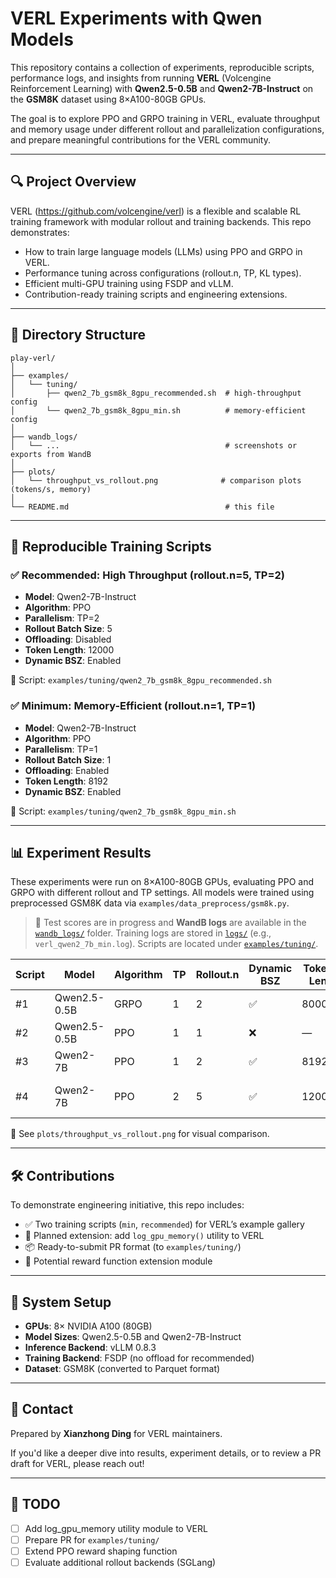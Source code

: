 
# VERL Experiments with Qwen Models

This repository contains a collection of experiments, reproducible scripts, performance logs, and insights from running **VERL** (Volcengine Reinforcement Learning) with **Qwen2.5-0.5B** and **Qwen2-7B-Instruct** on the **GSM8K** dataset using 8×A100-80GB GPUs.

The goal is to explore PPO and GRPO training in VERL, evaluate throughput and memory usage under different rollout and parallelization configurations, and prepare meaningful contributions for the VERL community.

---

## 🔍 Project Overview

VERL (https://github.com/volcengine/verl) is a flexible and scalable RL training framework with modular rollout and training backends. This repo demonstrates:

- How to train large language models (LLMs) using PPO and GRPO in VERL.
- Performance tuning across configurations (rollout.n, TP, KL types).
- Efficient multi-GPU training using FSDP and vLLM.
- Contribution-ready training scripts and engineering extensions.

---

## 📁 Directory Structure

```
play-verl/
│
├── examples/
│   └── tuning/
│       ├── qwen2_7b_gsm8k_8gpu_recommended.sh  # high-throughput config
│       └── qwen2_7b_gsm8k_8gpu_min.sh          # memory-efficient config
│
├── wandb_logs/
│   └── ...                                     # screenshots or exports from WandB
│
├── plots/
│   └── throughput_vs_rollout.png              # comparison plots (tokens/s, memory)
│
└── README.md                                   # this file
```

---

## 🚀 Reproducible Training Scripts

### ✅ Recommended: High Throughput (rollout.n=5, TP=2)
- **Model**: Qwen2-7B-Instruct
- **Algorithm**: PPO
- **Parallelism**: TP=2
- **Rollout Batch Size**: 5
- **Offloading**: Disabled
- **Token Length**: 12000
- **Dynamic BSZ**: Enabled

📄 Script: `examples/tuning/qwen2_7b_gsm8k_8gpu_recommended.sh`

### ✅ Minimum: Memory-Efficient (rollout.n=1, TP=1)
- **Model**: Qwen2-7B-Instruct
- **Algorithm**: PPO
- **Parallelism**: TP=1
- **Rollout Batch Size**: 1
- **Offloading**: Enabled
- **Token Length**: 8192
- **Dynamic BSZ**: Enabled

📄 Script: `examples/tuning/qwen2_7b_gsm8k_8gpu_min.sh`

---

## 📊 Experiment Results
These experiments were run on 8×A100-80GB GPUs, evaluating PPO and GRPO with different rollout and TP settings. All models were trained using preprocessed GSM8K data via `examples/data_preprocess/gsm8k.py`.

> 📝 Test scores are in progress and **WandB logs** are available in the [`wandb_logs/`](wandb_logs/) folder. Training logs are stored in [`logs/`](logs/) (e.g., `verl_qwen2_7b_min.log`). Scripts are located under [`examples/tuning/`](examples/tuning/).

| Script | Model           | Algorithm | TP | Rollout.n | Dynamic BSZ | Token Len | Test Score | Script Name                            | Notes                                                              |
|--------|------------------|-----------|----|-----------|-------------|-----------|------------|----------------------------------------|--------------------------------------------------------------------|
| #1     | Qwen2.5-0.5B     | GRPO      | 1  | 2         | ✅           | 8000      | N/A        | `train_ppo_qwen2.5_0.5b_gpu1.sh`       | GRPO early test                                                    |
| #2     | Qwen2.5-0.5B     | PPO       | 1  | 1         | ❌           | —         | N/A        | `train_ppo_qwen2.5_0.5b_gpu1.sh`       | PPO baseline                                                       |
| #3     | Qwen2-7B         | PPO       | 1  | 2         | ✅           | 8192      | N/A        | `qwen2_7b_gsm8k_8gpu_min.sh`           | Balanced config                                                    |
| #4     | Qwen2-7B         | PPO       | 2  | 5         | ✅           | 12000     | N/A        | `qwen2_7b_gsm8k_8gpu_recommended.sh`   | Best throughput, preferred                                         |

📌 See `plots/throughput_vs_rollout.png` for visual comparison.

---

## 🛠 Contributions

To demonstrate engineering initiative, this repo includes:

- ✅ Two training scripts (`min`, `recommended`) for VERL’s example gallery
- 🧠 Planned extension: add `log_gpu_memory()` utility to VERL
- 📦 Ready-to-submit PR format (to `examples/tuning/`)
- 🔁 Potential reward function extension module

---

## 🧠 System Setup

- **GPUs**: 8× NVIDIA A100 (80GB)
- **Model Sizes**: Qwen2.5-0.5B and Qwen2-7B-Instruct
- **Inference Backend**: vLLM 0.8.3
- **Training Backend**: FSDP (no offload for recommended)
- **Dataset**: GSM8K (converted to Parquet format)

---

## 📮 Contact

Prepared by **Xianzhong Ding** for VERL maintainers.

If you'd like a deeper dive into results, experiment details, or to review a PR draft for VERL, please reach out!

---

## 🧩 TODO

- [ ] Add log_gpu_memory utility module to VERL
- [ ] Prepare PR for `examples/tuning/`
- [ ] Extend PPO reward shaping function
- [ ] Evaluate additional rollout backends (SGLang)
